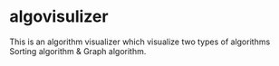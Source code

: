 # algovisulizer
This is an algorithm visualizer which visualize two types of algorithms Sorting algorithm &amp; Graph algorithm.
